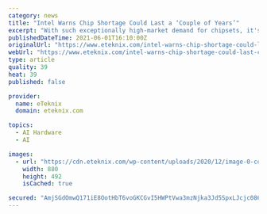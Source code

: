 ```yaml
---
category: news
title: "Intel Warns Chip Shortage Could Last a ‘Couple of Years’"
excerpt: "With such exceptionally high-market demand for chipsets, it's clearly one of the biggest reasons why tech is in such short supply at the moment. Processors, graphics cards, consoles, car manufacturers,"
publishedDateTime: 2021-06-01T16:10:00Z
originalUrl: "https://www.eteknix.com/intel-warns-chip-shortage-could-last-couple-years/"
webUrl: "https://www.eteknix.com/intel-warns-chip-shortage-could-last-couple-years/"
type: article
quality: 39
heat: 39
published: false

provider:
  name: eTeknix
  domain: eteknix.com

topics:
  - AI Hardware
  - AI

images:
  - url: "https://cdn.eteknix.com/wp-content/uploads/2020/12/image-0-compressed-14.jpg"
    width: 880
    height: 492
    isCached: true

secured: "AmjSGdOmwQ171iE8OotHbT6voGKCGvI5HWPtVwa3mzNjka3Jd5SpxLJcjc086sZzeVO6kiWagd1khzTio5SHPb4xvvUx0mQg3+CTMR6ShSPnkwdcpP+ljSgj6JgxN1W+s+ZmhJ0T9V1twPyr9KW6KBFbNmlzyE/WoXKS7xRCmkKSDt7dR+1FN1D27gHfB8BYG5u7Kwa0ChoRopRS6T7ubnP54z1sjQE5Kr4bRWxfgBsJEY10yBfZw9id5Lcd/qSst03XmH/lNXXKCCPymihWhVVJjIB7pMt1bvNFQN+icgWeK2Uj4sWyzMI9pfVbrXU5PWy0RYZk1U8gHHxdoPYCwJv5gFcR8gUYoqrTOusRHsE=;eJkE31IV4As+sIEdJqeDHA=="
---
```


